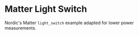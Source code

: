 # Matter Light Switch

Nordic's Matter `light_switch` example adapted for lower power measurements.

